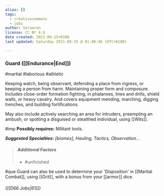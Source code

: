 ```yaml
---
alias: []
tags:
  - creativecommons
  - jobs
author: Seraaron
license: CC BY 4.0
date created: 2021-09-25+0100
last updated: Saturday 2021-09-25 @ 01:00:46 (UTC+0100)

---
```


### Guard ([[Endurance|End]])

#martial #laborious #athletic 

Keeping watch, being observant, defending a place from ingress, or keeping a person from harm. Maintaining proper form and composure. Includes close-order formation fighting, in phalanxes, lines and drills, shield walls, or heavy cavalry. And covers equipment mending, marching, digging trenches, and building fortifications.

May also include actively searching an area for intruders, preempting an ambush, or spotting a disguised or stealthed individual, using [[Wits]].


#imp **Possibly requires:** Militant tools.

_**Suggested Specialties:** [biomes], Hauling, Tactics, Observation…_

> ##### Additional Factors
>
> -   #unfinished

#que Guard can also be used to determine your 'Disposition' in [[Martial Combat]], using [[Grit]], with a bonus from your [[armor]] dice.

###### {[[D66 Jobs|61]]}
